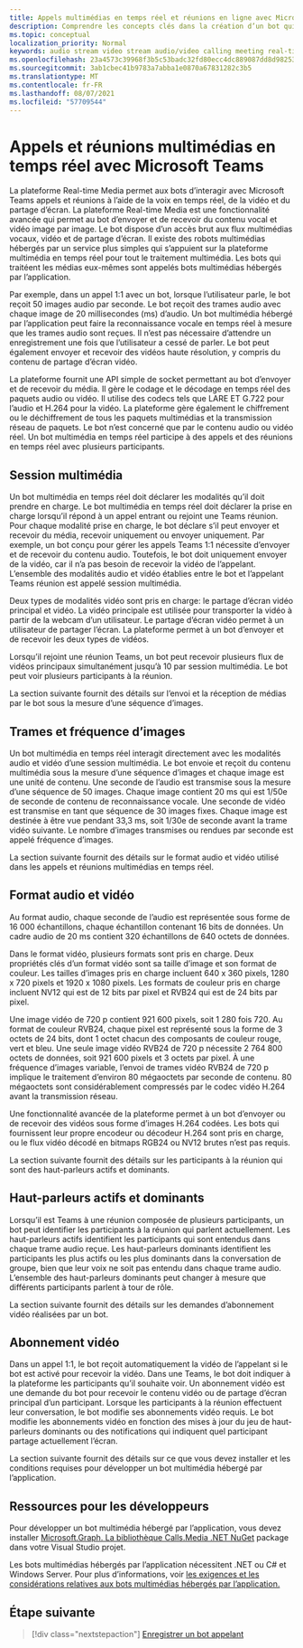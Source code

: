 ```yaml
---
title: Appels multimédias en temps réel et réunions en ligne avec Microsoft Teams
description: Comprendre les concepts clés dans la création d’un bot qui peut mener des appels audio et vidéo en temps réel et des réunions en ligne.
ms.topic: conceptual
localization_priority: Normal
keywords: audio stream video stream audio/video calling meeting real-time media application-hosted media service-hosted media-hosted media
ms.openlocfilehash: 23a4573c39968f3b5c53badc32fd80ecc4dc889087dd8d98253be9d46555919c
ms.sourcegitcommit: 3ab1cbec41b9783a7abba1e0870a67831282c3b5
ms.translationtype: MT
ms.contentlocale: fr-FR
ms.lasthandoff: 08/07/2021
ms.locfileid: "57709544"
---
```

# <a name="real-time-media-calls-and-meetings-with-microsoft-teams"></a>Appels et réunions multimédias en temps réel avec Microsoft Teams

La plateforme Real-time Media permet aux bots d’interagir avec Microsoft Teams appels et réunions à l’aide de la voix en temps réel, de la vidéo et du partage d’écran. La plateforme Real-time Media est une fonctionnalité avancée qui permet au bot d’envoyer et de recevoir du contenu vocal et vidéo image par image. Le bot dispose d’un accès brut aux flux multimédias vocaux, vidéo et de partage d’écran. Il existe des robots multimédias hébergés par un service plus simples qui s’appuient sur la plateforme multimédia en temps réel pour tout le traitement multimédia. Les bots qui traitéent les médias eux-mêmes sont appelés bots multimédias hébergés par l’application.

Par exemple, dans un appel 1:1 avec un bot, lorsque l’utilisateur parle, le bot reçoit 50 images audio par seconde. Le bot reçoit des trames audio avec chaque image de 20 millisecondes (ms) d’audio. Un bot multimédia hébergé par l’application peut faire la reconnaissance vocale en temps réel à mesure que les trames audio sont reçues. Il n’est pas nécessaire d’attendre un enregistrement une fois que l’utilisateur a cessé de parler. Le bot peut également envoyer et recevoir des vidéos haute résolution, y compris du contenu de partage d’écran vidéo.

La plateforme fournit une API simple de socket permettant au bot d’envoyer et de recevoir du média. Il gère le codage et le décodage en temps réel des paquets audio ou vidéo. Il utilise des codecs tels que LARE ET G.722 pour l’audio et H.264 pour la vidéo. La plateforme gère également le chiffrement ou le déchiffrement de tous les paquets multimédias et la transmission réseau de paquets. Le bot n’est concerné que par le contenu audio ou vidéo réel. Un bot multimédia en temps réel participe à des appels et des réunions en temps réel avec plusieurs participants.

## <a name="media-session"></a>Session multimédia

Un bot multimédia en temps réel doit déclarer les modalités qu’il doit prendre en charge. Le bot multimédia en temps réel doit déclarer la prise en charge lorsqu’il répond à un appel entrant ou rejoint une Teams réunion. Pour chaque modalité prise en charge, le bot déclare s’il peut envoyer et recevoir du média, recevoir uniquement ou envoyer uniquement. Par exemple, un bot conçu pour gérer les appels Teams 1:1 nécessite d’envoyer et de recevoir du contenu audio. Toutefois, le bot doit uniquement envoyer de la vidéo, car il n’a pas besoin de recevoir la vidéo de l’appelant. L’ensemble des modalités audio et vidéo établies entre le bot et l’appelant Teams réunion est appelé session multimédia.

Deux types de modalités vidéo sont pris en charge: le partage d’écran vidéo principal et vidéo. La vidéo principale est utilisée pour transporter la vidéo à partir de la webcam d’un utilisateur. Le partage d’écran vidéo permet à un utilisateur de partager l’écran. La plateforme permet à un bot d’envoyer et de recevoir les deux types de vidéos.

Lorsqu’il rejoint une réunion Teams, un bot peut recevoir plusieurs flux de vidéos principaux simultanément jusqu’à 10 par session multimédia. Le bot peut voir plusieurs participants à la réunion.

La section suivante fournit des détails sur l’envoi et la réception de médias par le bot sous la mesure d’une séquence d’images.

## <a name="frames-and-frame-rate"></a>Trames et fréquence d’images

Un bot multimédia en temps réel interagit directement avec les modalités audio et vidéo d’une session multimédia. Le bot envoie et reçoit du contenu multimédia sous la mesure d’une séquence d’images et chaque image est une unité de contenu. Une seconde de l’audio est transmise sous la mesure d’une séquence de 50 images. Chaque image contient 20 ms qui est 1/50e de seconde de contenu de reconnaissance vocale. Une seconde de vidéo est transmise en tant que séquence de 30 images fixes. Chaque image est destinée à être vue pendant 33,3 ms, soit 1/30e de seconde avant la trame vidéo suivante. Le nombre d’images transmises ou rendues par seconde est appelé fréquence d’images.

La section suivante fournit des détails sur le format audio et vidéo utilisé dans les appels et réunions multimédias en temps réel.

## <a name="audio-and-video-format"></a>Format audio et vidéo

Au format audio, chaque seconde de l’audio est représentée sous forme de 16 000 échantillons, chaque échantillon contenant 16 bits de données. Un cadre audio de 20 ms contient 320 échantillons de 640 octets de données.

Dans le format vidéo, plusieurs formats sont pris en charge. Deux propriétés clés d’un format vidéo sont sa taille d’image et son format de couleur. Les tailles d’images pris en charge incluent 640 x 360 pixels, 1280 x 720 pixels et 1920 x 1080 pixels. Les formats de couleur pris en charge incluent NV12 qui est de 12 bits par pixel et RVB24 qui est de 24 bits par pixel.

Une image vidéo de 720 p contient 921 600 pixels, soit 1 280 fois 720. Au format de couleur RVB24, chaque pixel est représenté sous la forme de 3 octets de 24 bits, dont 1 octet chacun des composants de couleur rouge, vert et bleu. Une seule image vidéo RVB24 de 720 p nécessite 2 764 800 octets de données, soit 921 600 pixels et 3 octets par pixel. À une fréquence d’images variable, l’envoi de trames vidéo RVB24 de 720 p implique le traitement d’environ 80 mégaoctets par seconde de contenu. 80 mégaoctets sont considérablement compressés par le codec vidéo H.264 avant la transmission réseau.

Une fonctionnalité avancée de la plateforme permet à un bot d’envoyer ou de recevoir des vidéos sous forme d’images H.264 codées. Les bots qui fournissent leur propre encodeur ou décodeur H.264 sont pris en charge, ou le flux vidéo décodé en bitmaps RGB24 ou NV12 brutes n’est pas requis.

La section suivante fournit des détails sur les participants à la réunion qui sont des haut-parleurs actifs et dominants.

## <a name="active-and-dominant-speakers"></a>Haut-parleurs actifs et dominants

Lorsqu’il est Teams à une réunion composée de plusieurs participants, un bot peut identifier les participants à la réunion qui parlent actuellement. Les haut-parleurs actifs identifient les participants qui sont entendus dans chaque trame audio reçue. Les haut-parleurs dominants identifient les participants les plus actifs ou les plus dominants dans la conversation de groupe, bien que leur voix ne soit pas entendu dans chaque trame audio. L’ensemble des haut-parleurs dominants peut changer à mesure que différents participants parlent à tour de rôle.

La section suivante fournit des détails sur les demandes d’abonnement vidéo réalisées par un bot.

## <a name="video-subscription"></a>Abonnement vidéo

Dans un appel 1:1, le bot reçoit automatiquement la vidéo de l’appelant si le bot est activé pour recevoir la vidéo. Dans une Teams, le bot doit indiquer à la plateforme les participants qu’il souhaite voir. Un abonnement vidéo est une demande du bot pour recevoir le contenu vidéo ou de partage d’écran principal d’un participant. Lorsque les participants à la réunion effectuent leur conversation, le bot modifie ses abonnements vidéo requis. Le bot modifie les abonnements vidéo en fonction des mises à jour du jeu de haut-parleurs dominants ou des notifications qui indiquent quel participant partage actuellement l’écran.

La section suivante fournit des détails sur ce que vous devez installer et les conditions requises pour développer un bot multimédia hébergé par l’application.

## <a name="developer-resources"></a>Ressources pour les développeurs

Pour développer un bot multimédia hébergé par l’application, vous devez installer [Microsoft.Graph. La bibliothèque Calls.Media .NET NuGet](https://www.nuget.org/packages/Microsoft.Graph.Communications.Calls.Media/) package dans votre Visual Studio projet.

Les bots multimédias hébergés par l’application nécessitent .NET ou C# et Windows Server. Pour plus d’informations, voir [les exigences et les considérations relatives aux bots multimédias hébergés par l’application.](requirements-considerations-application-hosted-media-bots.md#c-or-net-and-windows-server-for-development)

## <a name="next-step"></a>Étape suivante

> [!div class="nextstepaction"]
> [Enregistrer un bot appelant](~/bots/calls-and-meetings/registering-calling-bot.md)
